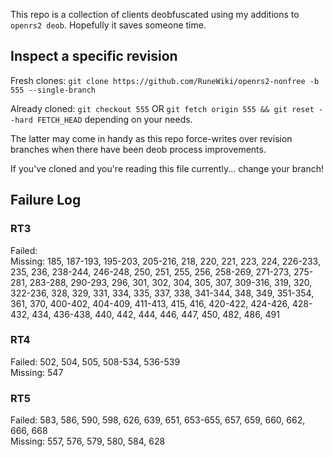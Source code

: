 This repo is a collection of clients deobfuscated using my additions to `openrs2 deob`. Hopefully it saves someone time.

## Inspect a specific revision

Fresh clones: `git clone https://github.com/RuneWiki/openrs2-nonfree -b 555 --single-branch`

Already cloned: `git checkout 555` OR `git fetch origin 555 && git reset --hard FETCH_HEAD` depending on your needs.

The latter may come in handy as this repo force-writes over revision branches when there have been deob process improvements.

If you've cloned and you're reading this file currently... change your branch!

## Failure Log

### RT3

Failed:  
Missing: 185, 187-193, 195-203, 205-216, 218, 220, 221, 223, 224, 226-233, 235, 236, 238-244, 246-248, 250, 251, 255, 256, 258-269, 271-273, 275-281, 283-288, 290-293, 296, 301, 302, 304, 305, 307, 309-316, 319, 320, 322-236, 328, 329, 331, 334, 335, 337, 338, 341-344, 348, 349, 351-354, 361, 370, 400-402, 404-409, 411-413, 415, 416, 420-422, 424-426, 428-432, 434, 436-438, 440, 442, 444, 446, 447, 450, 482, 486, 491

### RT4

Failed: 502, 504, 505, 508-534, 536-539  
Missing: 547

### RT5

Failed: 583, 586, 590, 598, 626, 639, 651, 653-655, 657, 659, 660, 662, 666, 668  
Missing: 557, 576, 579, 580, 584, 628

